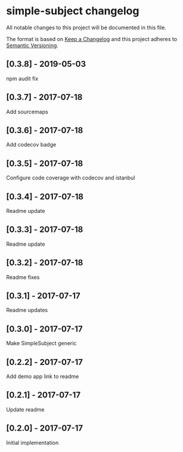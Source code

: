 # simple-subject changelog

All notable changes to this project will be documented in this file.

The format is based on [Keep a Changelog](http://keepachangelog.com/en/1.0.0/)
and this project adheres to [Semantic Versioning](http://semver.org/spec/v2.0.0.html).

## [0.3.8] - 2019-05-03
npm audit fix

## [0.3.7] - 2017-07-18
Add sourcemaps

## [0.3.6] - 2017-07-18
Add codecov badge

## [0.3.5] - 2017-07-18
Configure code coverage with codecov and istanbul

## [0.3.4] - 2017-07-18
Readme update

## [0.3.3] - 2017-07-18
Readme update

## [0.3.2] - 2017-07-18
Readme fixes

## [0.3.1] - 2017-07-17
Readme updates

## [0.3.0] - 2017-07-17
Make SimpleSubject generic

## [0.2.2] - 2017-07-17
Add demo app link to readme

## [0.2.1] - 2017-07-17
Update readme

## [0.2.0] - 2017-07-17
Initial implementation
